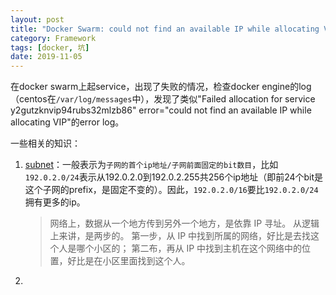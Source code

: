 ```yaml
---
layout: post
title: "Docker Swarm: could not find an available IP while allocating VIP"
category: Framework
tags: [docker, 坑]
date: 2019-11-05
---
```


在docker swarm上起service，出现了失败的情况，检查docker engine的log（centos在`/var/log/messages`中），发现了类似"Failed allocation for service y2gutzknvip94rubs32mlzb86" error="could not find an available IP while allocating VIP"的error log。



一些相关的知识：

1. [subnet](https://en.wikipedia.org/wiki/Subnetwork)：一般表示为`子网的首个ip地址/子网前面固定的bit数目`，比如`192.0.2.0/24`表示从192.0.2.0到192.0.2.255共256个ip地址（即前24个bit是这个子网的prefix，是固定不变的）。因此，`192.0.2.0/16`要比`192.0.2.0/24`拥有更多的ip。

   > 网络上，数据从一个地方传到另外一个地方，是依靠 IP 寻址。
   > 从逻辑上来讲，是两步的。
   > 第一步，从 IP 中找到所属的网络，好比是去找这个人是哪个小区的；
   > 第二布，再从 IP 中找到主机在这个网络中的位置，好比是在小区里面找到这个人。

2. 